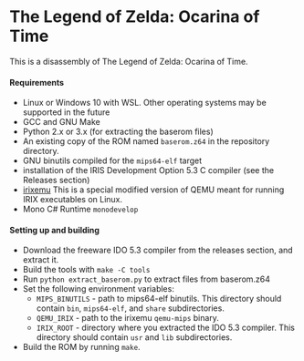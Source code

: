 # The Legend of Zelda: Ocarina of Time

This is a disassembly of The Legend of Zelda: Ocarina of Time.

#### Requirements

* Linux or Windows 10 with WSL. Other operating systems may be supported in the future
* GCC and GNU Make
* Python 2.x or 3.x (for extracting the baserom files)
* An existing copy of the ROM named `baserom.z64` in the repository directory.
* GNU binutils compiled for the `mips64-elf` target
* installation of the IRIS Development Option 5.3 C compiler (see the Releases section)
* [irixemu](https://github.com/camthesaxman/irixemu) This is a special modified version of QEMU meant for running IRIX executables on Linux.
* Mono C# Runtime `monodevelop`

#### Setting up and building

* Download the freeware IDO 5.3 compiler from the releases section, and extract it.
* Build the tools with `make -C tools`
* Run `python extract_baserom.py` to extract files from baserom.z64
* Set the following environment variables:
  - `MIPS_BINUTILS` - path to mips64-elf binutils. This directory should contain `bin`, `mips64-elf`, and `share` subdirectories.
  - `QEMU_IRIX` - path to the irixemu `qemu-mips` binary.
  - `IRIX_ROOT` - directory where you extracted the IDO 5.3 compiler. This directory should contain `usr` and `lib` subdirectories.
* Build the ROM by running `make`.
